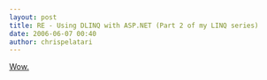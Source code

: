 ```yaml
---
layout: post
title: RE - Using DLINQ with ASP.NET (Part 2 of my LINQ series)
date: 2006-06-07 00:40
author: chrispelatari
---
```

<a href="http://weblogs.asp.net/scottgu/archive/2006/06/04/Using-DLINQ-with-ASP.NET-_2800_Part-2-of-my-LINQ-series_2900_.aspx">Wow.</a>
